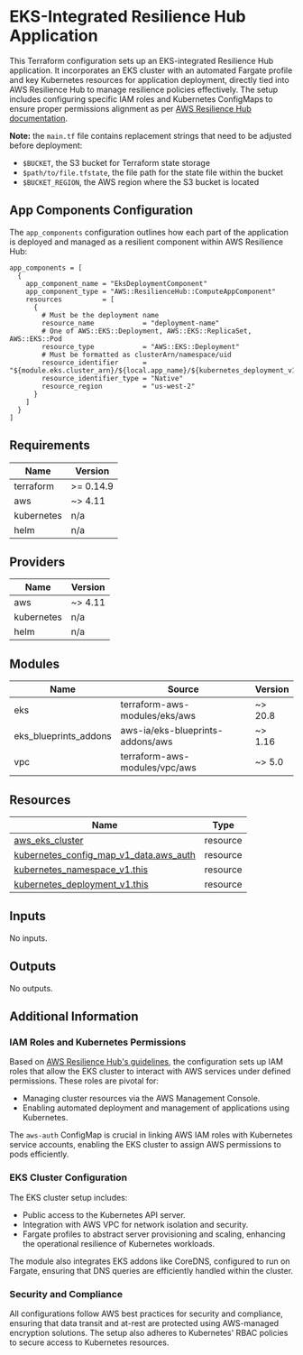 <!-- BEGIN_TF_DOCS -->
# EKS-Integrated Resilience Hub Application


This Terraform configuration sets up an EKS-integrated Resilience Hub application. It incorporates an EKS cluster with an automated Fargate profile and key Kubernetes resources for application deployment, directly tied into AWS Resilience Hub to manage resilience policies effectively. The setup includes configuring specific IAM roles and Kubernetes ConfigMaps to ensure proper permissions alignment as per [AWS Resilience Hub documentation](https://docs.aws.amazon.com/resilience-hub/latest/userguide/grant-permissions-to-eks-in-arh.html).

**Note:** the `main.tf` file contains replacement strings that need to be adjusted before deployment:
- `$BUCKET`, the S3 bucket for Terraform state storage
- `$path/to/file.tfstate`, the file path for the state file within the bucket
- `$BUCKET_REGION`, the AWS region where the S3 bucket is located

## App Components Configuration

The `app_components` configuration outlines how each part of the application is deployed and managed as a resilient component within AWS Resilience Hub:

```hcl
app_components = [
  {
    app_component_name = "EksDeploymentComponent"
    app_component_type = "AWS::ResilienceHub::ComputeAppComponent"
    resources          = [
      {
        # Must be the deployment name
        resource_name            = "deployment-name"
        # One of AWS::EKS::Deployment, AWS::EKS::ReplicaSet, AWS::EKS::Pod
        resource_type            = "AWS::EKS::Deployment" 
        # Must be formatted as clusterArn/namespace/uid
        resource_identifier      = "${module.eks.cluster_arn}/${local.app_name}/${kubernetes_deployment_v1.this.metadata[0].uid}"
        resource_identifier_type = "Native"
        resource_region          = "us-west-2"
      }
    ]
  }
]
```

## Requirements

| Name | Version |
|------|---------|
| terraform | >= 0.14.9 |
| aws | ~> 4.11 |
| kubernetes | n/a |
| helm | n/a |

## Providers

| Name | Version |
|------|---------|
| aws | ~> 4.11 |
| kubernetes | n/a |
| helm | n/a |

## Modules

| Name | Source | Version |
|------|--------|---------|
| eks | terraform-aws-modules/eks/aws | ~> 20.8 |
| eks_blueprints_addons | aws-ia/eks-blueprints-addons/aws | ~> 1.16 |
| vpc | terraform-aws-modules/vpc/aws | ~> 5.0 |

## Resources

| Name | Type |
|------|------|
| [aws_eks_cluster](https://registry.terraform.io/providers/hashicorp/aws/latest/docs/resources/eks_cluster) | resource |
| [kubernetes_config_map_v1_data.aws_auth](https://kubernetes.io/docs/reference/generated/kubernetes-api/v1.20/#configmap-v1-core) | resource |
| [kubernetes_namespace_v1.this](https://kubernetes.io/docs/reference/generated/kubernetes-api/v1.20/#namespace-v1-core) | resource |
| [kubernetes_deployment_v1.this](https://kubernetes.io/docs/reference/generated/kubernetes-api/v1.20/#deployment-v1-apps) | resource |

## Inputs

No inputs.

## Outputs

No outputs.

## Additional Information

### IAM Roles and Kubernetes Permissions

Based on [AWS Resilience Hub's guidelines](https://docs.aws.amazon.com/resilience-hub/latest/userguide/grant-permissions-to-eks-in-arh.html), the configuration sets up IAM roles that allow the EKS cluster to interact with AWS services under defined permissions. These roles are pivotal for:
- Managing cluster resources via the AWS Management Console.
- Enabling automated deployment and management of applications using Kubernetes.

The `aws-auth` ConfigMap is crucial in linking AWS IAM roles with Kubernetes service accounts, enabling the EKS cluster to assign AWS permissions to pods efficiently.

### EKS Cluster Configuration

The EKS cluster setup includes:
- Public access to the Kubernetes API server.
- Integration with AWS VPC for network isolation and security.
- Fargate profiles to abstract server provisioning and scaling, enhancing the operational resilience of Kubernetes workloads.

The module also integrates EKS addons like CoreDNS, configured to run on Fargate, ensuring that DNS queries are efficiently handled within the cluster.

### Security and Compliance

All configurations follow AWS best practices for security and compliance, ensuring that data transit and at-rest are protected using AWS-managed encryption solutions. The setup also adheres to Kubernetes' RBAC policies to secure access to Kubernetes resources.

<!-- END_TF_DOCS -->
